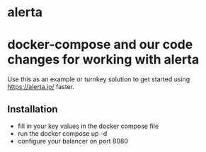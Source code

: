 # alerta
docker-compose and our code changes for working with alerta
===========================================================

Use this as an example or turnkey solution to get started using https://alerta.io/ faster.


Installation
------------
- fill in your key values in the docker compose file
- run the docker compose up -d
- configure your balancer on port 8080
